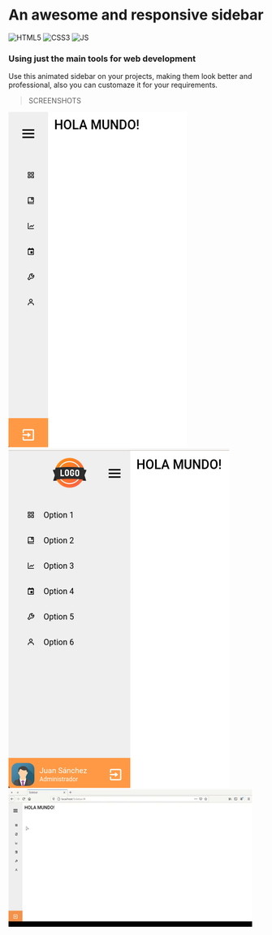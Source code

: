 # An awesome and responsive sidebar
![HTML5](https://img.shields.io/badge/-HTML5-222?style=flat&logo=html5) ![CSS3](https://img.shields.io/badge/-CSS3-222?style=flat&logo=css3) ![JS](https://img.shields.io/badge/-Javascript-222?style=flat&logo=javascript)

### Using just the main tools for web development
<p>
Use this animated sidebar on your projects, making them look better and professional, also you can customaze it for your requirements.
</p>

> SCREENSHOTS

<img src="https://github.com/Adogamm/Sidebar-Template/blob/main/screenshots/capture-1.png?raw=true">

<img src="https://github.com/Adogamm/Sidebar-Template/blob/main/screenshots/capture-2.png?raw=true">

<img src="https://github.com/Adogamm/Sidebar-Template/blob/main/screenshots/capture-animated.gif?raw=true">
